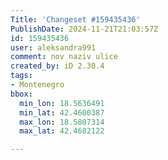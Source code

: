 ```yaml
---
Title: 'Changeset #159435436'
PublishDate: 2024-11-21T21:03:57Z
id: 159435436
user: aleksandra991
comment: nov naziv ulice
created_by: iD 2.30.4
tags:
- Montenegro
bbox:
  min_lon: 18.5636491
  min_lat: 42.4600387
  max_lon: 18.5807314
  max_lat: 42.4682122

---
```


